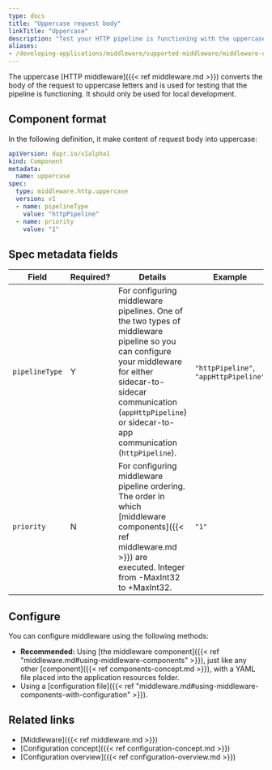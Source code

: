 ```yaml
---
type: docs
title: "Uppercase request body"
linkTitle: "Uppercase"
description: "Test your HTTP pipeline is functioning with the uppercase middleware"
aliases:
- /developing-applications/middleware/supported-middleware/middleware-uppercase/
---
```


The uppercase [HTTP middleware]({{< ref middleware.md >}}) converts the body of the request to uppercase letters and is used for testing that the pipeline is functioning. It should only be used for local development.

## Component format

In the following definition, it make content of request body into uppercase:

```yaml
apiVersion: dapr.io/v1alpha1
kind: Component
metadata:
  name: uppercase
spec:
  type: middleware.http.uppercase
  version: v1
  - name: pipelineType
    value: "httpPipeline"
  - name: priority
    value: "1"
```

## Spec metadata fields

| Field | Required? | Details | Example |
|-------|-----------|---------|---------|
| `pipelineType` | Y | For configuring middleware pipelines. One of the two types of middleware pipeline so you can configure your middleware for either sidecar-to-sidecar communication (`appHttpPipeline`) or sidecar-to-app communication (`httpPipeline`). | `"httpPipeline"`, `"appHttpPipeline"`
| `priority` | N | For configuring middleware pipeline ordering. The order in which [middleware components]({{< ref middleware.md >}}) are executed. Integer from -MaxInt32 to +MaxInt32. | `"1"`

## Configure

You can configure middleware using the following methods:

- **Recommended:** Using [the middleware component]({{< ref "middleware.md#using-middleware-components" >}}), just like any other [component]({{< ref components-concept.md >}}), with a YAML file placed into the application resources folder.
- Using a [configuration file]({{< ref "middleware.md#using-middleware-components-with-configuration" >}}).

## Related links

- [Middleware]({{< ref middleware.md >}})
- [Configuration concept]({{< ref configuration-concept.md >}})
- [Configuration overview]({{< ref configuration-overview.md >}})
